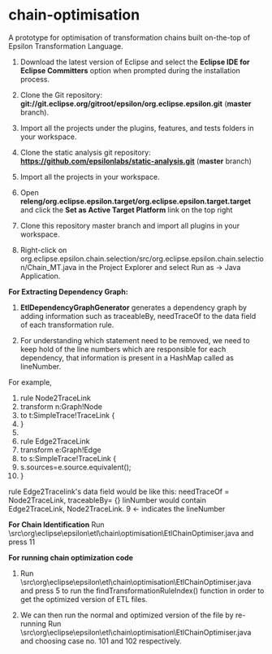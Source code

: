 # chain-optimisation
A prototype for optimisation of transformation chains built on-the-top of Epsilon Transformation Language.

1. Download the latest version of Eclipse and select the **Eclipse IDE for Eclipse Committers** option when prompted during the installation process.

2. Clone the Git repository: **git://git.eclipse.org/gitroot/epsilon/org.eclipse.epsilon.git** (**master** branch).

3. Import all the projects under the plugins, features, and tests folders in your workspace.

4. Clone the static analysis git repository: **https://github.com/epsilonlabs/static-analysis.git** (**master** branch)

5. Import all the projects in your workspace.

6. Open **releng/org.eclipse.epsilon.target/org.eclipse.epsilon.target.target** and click the **Set as Active Target Platform** link on the top right

7. Clone this repository master branch and import all plugins in your workspace.

8. Right-click on org.eclipse.epsilon.chain.selection/src/org.eclipse.epsilon.chain.selection/Chain_MT.java in the Project Explorer and select Run as → Java Application.


**For Extracting Dependency Graph:**

1. **EtlDependencyGraphGenerator** generates a dependency graph by adding information such as traceableBy, needTraceOf to the data field of each transformation rule.

2. For understanding which statement need to be removed, we need to keep hold of the line numbers which are responsible for each dependency, that information is present in a HashMap called as lineNumber.

For example,
1. rule Node2TraceLink
2.	transform n:Graph!Node
3.	to t:SimpleTrace!TraceLink {
4.	}
5. 
6. rule Edge2TraceLink
7. 	transform e:Graph!Edge
8.	  to s:SimpleTrace!TraceLink {
9.	  s.sources=e.source.equivalent();
10. }
 
 rule Edge2Tracelink's data field would be like this: needTraceOf = Node2TraceLink, traceableBy= {}
 linNumber would contain  
 Edge2TraceLink, Node2TraceLink.  9 <- indicates the lineNumber
 
 **For Chain Identification**
 Run \src\org\eclipse\epsilon\etl\chain\optimisation\EtlChainOptimiser.java and press 11
 
 **For running chain optimization code**
 
1. Run \src\org\eclipse\epsilon\etl\chain\optimisation\EtlChainOptimiser.java and press 5 to run the findTransformationRuleIndex() function in order to get the  optimized version of ETL files.
 
2. We can then run the normal and optimized version of the file by re-running Run \src\org\eclipse\epsilon\etl\chain\optimisation\EtlChainOptimiser.java and choosing case no. 101 and 102 respectively.
  
